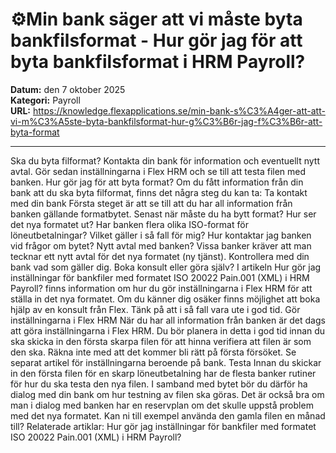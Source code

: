 # ⚙️Min bank säger att vi måste byta bankfilsformat - Hur gör jag för att byta bankfilsformat i HRM Payroll?

**Datum:** den 7 oktober 2025  
**Kategori:** Payroll  
**URL:** https://knowledge.flexapplications.se/min-bank-s%C3%A4ger-att-att-vi-m%C3%A5ste-byta-bankfilsformat-hur-g%C3%B6r-jag-f%C3%B6r-att-byta-format

---

Ska du byta filformat? Kontakta din bank för information och eventuellt nytt avtal. Gör sedan inställningarna i Flex HRM och se till att testa filen med banken.
Hur gör jag för att byta format?
Om du fått information från din bank att du ska byta filformat, finns det några steg du kan ta:
Ta kontakt med din bank
Första steget är att se till att du har all information från banken gällande formatbytet. Senast när måste du ha bytt format? Hur ser det nya formatet ut? Har banken flera olika ISO-format för löneutbetalningar? Vilket gäller i så fall för mig? Hur kontaktar jag banken vid frågor om bytet?
Nytt avtal med banken?
Vissa banker kräver att man tecknar ett nytt avtal för det nya formatet (ny tjänst). Kontrollera med din bank vad som gäller dig.
Boka konsult eller göra själv?
I artikeln
Hur gör jag inställningar för bankfiler med formatet ISO 20022 Pain.001 (XML) i HRM Payroll?
finns information om hur du gör inställningarna i Flex HRM för att ställa in det nya formatet. Om du känner dig osäker finns möjlighet att boka hjälp av en konsult från Flex. Tänk på att i så fall vara ute i god tid.
Gör inställningarna i Flex HRM
När du har all information från banken är det dags att göra inställningarna i Flex HRM. Du bör planera in detta i god tid innan du ska skicka in den första skarpa filen för att hinna verifiera att filen är som den ska. Räkna inte med att det kommer bli rätt på första försöket. Se separat
artikel
för inställningarna beroende på bank.
Testa
Innan du skickar in den första filen för en skarp löneutbetalning har de flesta banker rutiner för hur du ska testa den nya filen. I samband med bytet bör du därför ha dialog med din bank om hur testning av filen ska göras. Det är också bra om man i dialog med banken har en reservplan om det skulle uppstå problem med det nya formatet. Kan ni till exempel använda den gamla filen en månad till?
Relaterade artiklar:
Hur gör jag inställningar för bankfiler med formatet ISO 20022 Pain.001 (XML) i HRM Payroll?

